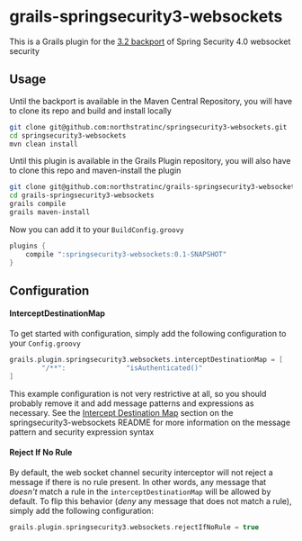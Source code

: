 # grails-springsecurity3-websockets

This is a Grails plugin for the [3.2 backport](https://github.com/northstratinc/springsecurity3-websockets) of Spring Security 4.0 websocket security

## Usage

Until the backport is available in the Maven Central Repository, you will have to clone its repo and build and install locally

```bash
git clone git@github.com:northstratinc/springsecurity3-websockets.git
cd springsecurity3-websockets
mvn clean install
```

Until this plugin is available in the Grails Plugin repository, you will also have to clone this repo and maven-install the plugin

```bash
git clone git@github.com:northstratinc/grails-springsecurity3-websockets.git
cd grails-springsecurity3-websockets
grails compile
grails maven-install
```

Now you can add it to your `BuildConfig.groovy`

```groovy
plugins {
    compile ":springsecurity3-websockets:0.1-SNAPSHOT"
}
```

## Configuration

#### InterceptDestinationMap

To get started with configuration, simply add the following configuration to your `Config.groovy`

```groovy
grails.plugin.springsecurity3.websockets.interceptDestinationMap = [
        "/**":               "isAuthenticated()"
]
```

This example configuration is not very restrictive at all, so you should probably remove it and add message patterns and expressions as necessary. See the [Intercept Destination Map](https://github.com/northstratinc/springsecurity3-websockets#intercept-destination-map) section on the springsecurity3-websockets README for more information on the message pattern and security expression syntax

#### Reject If No Rule

By default, the web socket channel security interceptor will not reject a message if there is no rule present. In other words, any message that _doesn't_ match a rule in the `interceptDestinationMap` will be allowed by default. To flip this behavior (_deny_ any message that does not match a rule), simply add the following configuration:

```groovy
grails.plugin.springsecurity3.websockets.rejectIfNoRule = true
```
